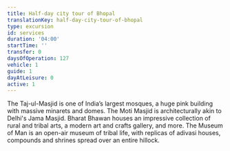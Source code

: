 ```yaml
---
title: Half-day city tour of Bhopal
translationKey: half-day-city-tour-of-bhopal
type: excursion
id: services
duration: '04:00'
startTime: ''
transfer: 0
daysOfOperation: 127
vehicle: 1
guide: 1
dayAtLeisure: 0
active: 1
---
```

The Taj-ul-Masjid is one of India’s largest mosques, a huge pink building with massive minarets and domes. The Moti Masjid is architecturally akin to Delhi's Jama Masjid. Bharat Bhawan houses an impressive collection of rural and tribal arts, a modern art and crafts gallery, and more. The Museum of Man is an open-air museum of tribal life, with replicas of adivasi houses, compounds and shrines spread over an entire hillock.
